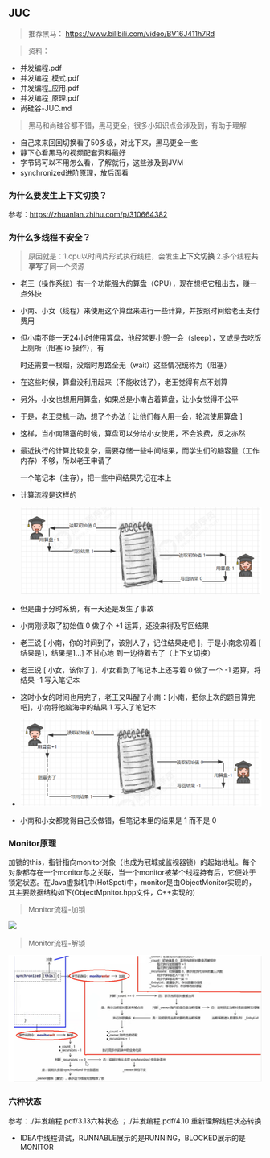 ## JUC

> 推荐黑马： https://www.bilibili.com/video/BV16J411h7Rd





> 资料：

+ 并发编程.pdf
+ 并发编程_模式.pdf
+ 并发编程_应用.pdf
+ 并发编程_原理.pdf
+ 尚硅谷-JUC.md



> 黑马和尚硅谷都不错，黑马更全，很多小知识点会涉及到，有助于理解

+ 自己来来回回切换看了50多级，对比下来，黑马更全一些
+ 静下心看黑马的视频配套资料最好
+ 字节码可以不用怎么看，了解就行，这些涉及到JVM
+ synchronized进阶原理，放后面看



### 为什么要发生上下文切换？

参考：https://zhuanlan.zhihu.com/p/310664382



### 为什么多线程不安全？

> 原因就是：1.cpu以时间片形式执行线程，会发生**上下文切换**  2.多个线程**共享写**了同一个资源

+ 老王（操作系统）有一个功能强大的算盘（CPU），现在想把它租出去，赚一点外快 

+ 小南、小女（线程）来使用这个算盘来进行一些计算，并按照时间给老王支付费用

+ 但小南不能一天24小时使用算盘，他经常要小憩一会（sleep），又或是去吃饭上厕所（阻塞 io 操作），有 

  时还需要一根烟，没烟时思路全无（wait）这些情况统称为（阻塞） 

+ 在这些时候，算盘没利用起来（不能收钱了），老王觉得有点不划算 

+ 另外，小女也想用用算盘，如果总是小南占着算盘，让小女觉得不公平

+ 于是，老王灵机一动，想了个办法 [ 让他们每人用一会，轮流使用算盘 ] 

+ 这样，当小南阻塞的时候，算盘可以分给小女使用，不会浪费，反之亦然 

+ 最近执行的计算比较复杂，需要存储一些中间结果，而学生们的脑容量（工作内存）不够，所以老王申请了 

  一个笔记本（主存），把一些中间结果先记在本上

+ 计算流程是这样的 

  ![](./images/多线程为什么不安全.png)

+ 但是由于分时系统，有一天还是发生了事故

+ 小南刚读取了初始值 0 做了个 +1 运算，还没来得及写回结果

+ 老王说 [ 小南，你的时间到了，该别人了，记住结果走吧 ]，于是小南念叨着 [ 结果是1，结果是1...] 不甘心地 到一边待着去了（上下文切换）

+ 老王说 [ 小女，该你了 ]，小女看到了笔记本上还写着 0 做了一个 -1 运算，将结果 -1 写入笔记本

+ 这时小女的时间也用完了，老王又叫醒了小南：[小南，把你上次的题目算完吧]，小南将他脑海中的结果 1 写入了笔记本

+ ![](./images/多线程为什么不安全2.png)

+ 小南和小女都觉得自己没做错，但笔记本里的结果是 1 而不是 0



### Monitor原理

加锁的this，指针指向monitor对象（也成为冠城或监视器锁）的起始地址。每个对象都存在一个monitor与之关联，当一个monitor被某个线程持有后，它便处于锁定状态。在Java虚拟机中(HotSpot)中，monitor是由ObjectMonitor实现的，其主要数据结构如下(ObjectMpnitor.hpp文件，C++实现的)



> Monitor流程-加锁

![](C:/Users/peish/Desktop/Learning-Note/JUC/images/monitor流程-加锁.png)



> Monitor流程-解锁

![](./images/monitor流程-解锁.png)



### 六种状态

参考：./并发编程.pdf/3.13六种状态 ；./并发编程.pdf/4.10 重新理解线程状态转换

+ IDEA中线程调试，RUNNABLE展示的是RUNNING，BLOCKED展示的是MONITOR


